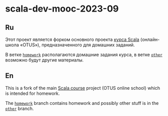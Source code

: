 # scala-dev-mooc-2023-09

## Ru

Этот проект является форком основного проекта [курса Scala](https://otus.ru/lessons/scala/) (онлайн-школа «OTUS»), предназначенного для домашних заданий.

В ветке [`homework`](https://github.com/scalodrome/scala-dev-mooc-2023-09/tree/homework) располагаются домашние задания курса, в ветке [`other`](https://github.com/scalodrome/scala-dev-mooc-2023-09/tree/other) возможно будут другие материалы.

## En

This is a fork of the main [Scala course](https://otus.ru/lessons/scala/) project (OTUS online school) which is intended for homework.

The [`homework`](https://github.com/scalodrome/scala-dev-mooc-2023-09/tree/homework) branch contains homework and possibly other stuff is in the [`other`](https://github.com/scalodrome/scala-dev-mooc-2023-09/tree/other) branch.
